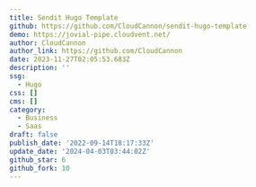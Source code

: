 ```yaml
---
title: Sendit Hugo Template
github: https://github.com/CloudCannon/sendit-hugo-template
demo: https://jovial-pipe.cloudvent.net/
author: CloudCannon
author_link: https://github.com/CloudCannon
date: 2023-11-27T02:05:53.683Z
description: ''
ssg:
  - Hugo
css: []
cms: []
category:
  - Business
  - Saas
draft: false
publish_date: '2022-09-14T18:17:33Z'
update_date: '2024-04-03T03:44:02Z'
github_star: 6
github_fork: 10
---
```

